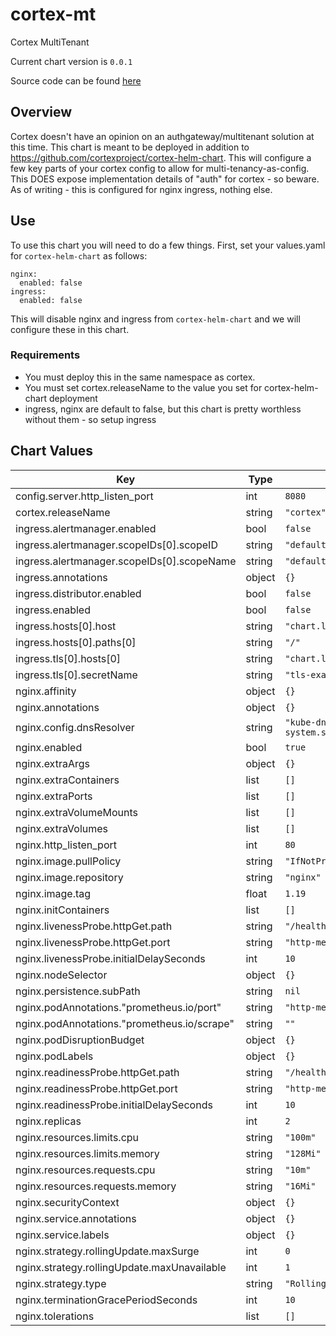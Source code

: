 cortex-mt
=========
Cortex MultiTenant

Current chart version is `0.0.1`

Source code can be found [here](https://cortexmetrics.io/)

## Overview

Cortex doesn't have an opinion on an authgateway/multitenant solution at this time.  This chart is meant to be deployed in addition to https://github.com/cortexproject/cortex-helm-chart.  This will configure a few key parts of your cortex config to allow for multi-tenancy-as-config.  This DOES expose implementation details of "auth" for cortex - so beware.  As of writing - this is configured for nginx ingress, nothing else.

## Use

To use this chart you will need to do a few things.  First, set your values.yaml for `cortex-helm-chart` as follows:

```
nginx:
  enabled: false
ingress:
  enabled: false
```

This will disable nginx and ingress from `cortex-helm-chart` and we will configure these in this chart.

### Requirements

- You must deploy this in the same namespace as cortex.
- You must set cortex.releaseName to the value you set for cortex-helm-chart deployment
- ingress, nginx are default to false, but this chart is pretty worthless without them - so setup ingress

## Chart Values

| Key | Type | Default | Description |
|-----|------|---------|-------------|
| config.server.http_listen_port | int | `8080` |  |
| cortex.releaseName | string | `"cortex"` |  |
| ingress.alertmanager.enabled | bool | `false` |  |
| ingress.alertmanager.scopeIDs[0].scopeID | string | `"defaultScopeID"` |  |
| ingress.alertmanager.scopeIDs[0].scopeName | string | `"defaultScope"` |  |
| ingress.annotations | object | `{}` |  |
| ingress.distributor.enabled | bool | `false` |  |
| ingress.enabled | bool | `false` |  |
| ingress.hosts[0].host | string | `"chart.local"` |  |
| ingress.hosts[0].paths[0] | string | `"/"` |  |
| ingress.tls[0].hosts[0] | string | `"chart.local"` |  |
| ingress.tls[0].secretName | string | `"tls-example"` |  |
| nginx.affinity | object | `{}` |  |
| nginx.annotations | object | `{}` |  |
| nginx.config.dnsResolver | string | `"kube-dns.kube-system.svc.cluster.local"` |  |
| nginx.enabled | bool | `true` |  |
| nginx.extraArgs | object | `{}` |  |
| nginx.extraContainers | list | `[]` |  |
| nginx.extraPorts | list | `[]` |  |
| nginx.extraVolumeMounts | list | `[]` |  |
| nginx.extraVolumes | list | `[]` |  |
| nginx.http_listen_port | int | `80` |  |
| nginx.image.pullPolicy | string | `"IfNotPresent"` |  |
| nginx.image.repository | string | `"nginx"` |  |
| nginx.image.tag | float | `1.19` |  |
| nginx.initContainers | list | `[]` |  |
| nginx.livenessProbe.httpGet.path | string | `"/healthz"` |  |
| nginx.livenessProbe.httpGet.port | string | `"http-metrics"` |  |
| nginx.livenessProbe.initialDelaySeconds | int | `10` |  |
| nginx.nodeSelector | object | `{}` |  |
| nginx.persistence.subPath | string | `nil` |  |
| nginx.podAnnotations."prometheus.io/port" | string | `"http-metrics"` |  |
| nginx.podAnnotations."prometheus.io/scrape" | string | `""` |  |
| nginx.podDisruptionBudget | object | `{}` |  |
| nginx.podLabels | object | `{}` |  |
| nginx.readinessProbe.httpGet.path | string | `"/healthz"` |  |
| nginx.readinessProbe.httpGet.port | string | `"http-metrics"` |  |
| nginx.readinessProbe.initialDelaySeconds | int | `10` |  |
| nginx.replicas | int | `2` |  |
| nginx.resources.limits.cpu | string | `"100m"` |  |
| nginx.resources.limits.memory | string | `"128Mi"` |  |
| nginx.resources.requests.cpu | string | `"10m"` |  |
| nginx.resources.requests.memory | string | `"16Mi"` |  |
| nginx.securityContext | object | `{}` |  |
| nginx.service.annotations | object | `{}` |  |
| nginx.service.labels | object | `{}` |  |
| nginx.strategy.rollingUpdate.maxSurge | int | `0` |  |
| nginx.strategy.rollingUpdate.maxUnavailable | int | `1` |  |
| nginx.strategy.type | string | `"RollingUpdate"` |  |
| nginx.terminationGracePeriodSeconds | int | `10` |  |
| nginx.tolerations | list | `[]` |  |
